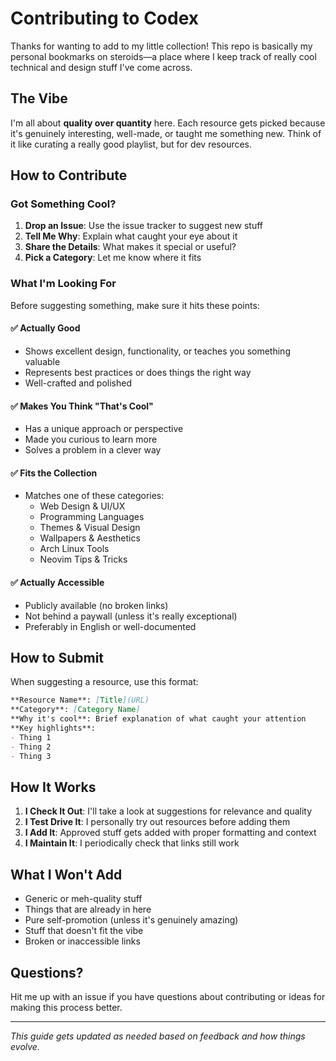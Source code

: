# Contributing to Codex

Thanks for wanting to add to my little collection! This repo is basically my personal bookmarks on steroids—a place where I keep track of really cool technical and design stuff I've come across.

## The Vibe

I'm all about **quality over quantity** here. Each resource gets picked because it's genuinely interesting, well-made, or taught me something new. Think of it like curating a really good playlist, but for dev resources.

## How to Contribute

### Got Something Cool?

1. **Drop an Issue**: Use the issue tracker to suggest new stuff
2. **Tell Me Why**: Explain what caught your eye about it
3. **Share the Details**: What makes it special or useful?
4. **Pick a Category**: Let me know where it fits

### What I'm Looking For

Before suggesting something, make sure it hits these points:

#### ✅ Actually Good
- Shows excellent design, functionality, or teaches you something valuable
- Represents best practices or does things the right way
- Well-crafted and polished

#### ✅ Makes You Think "That's Cool"
- Has a unique approach or perspective
- Made you curious to learn more
- Solves a problem in a clever way

#### ✅ Fits the Collection
- Matches one of these categories:
  - Web Design & UI/UX
  - Programming Languages
  - Themes & Visual Design
  - Wallpapers & Aesthetics
  - Arch Linux Tools
  - Neovim Tips & Tricks

#### ✅ Actually Accessible
- Publicly available (no broken links)
- Not behind a paywall (unless it's really exceptional)
- Preferably in English or well-documented

## How to Submit

When suggesting a resource, use this format:

```markdown
**Resource Name**: [Title](URL)
**Category**: [Category Name]
**Why it's cool**: Brief explanation of what caught your attention
**Key highlights**: 
- Thing 1
- Thing 2
- Thing 3
```

## How It Works

1. **I Check It Out**: I'll take a look at suggestions for relevance and quality
2. **I Test Drive It**: I personally try out resources before adding them
3. **I Add It**: Approved stuff gets added with proper formatting and context
4. **I Maintain It**: I periodically check that links still work

## What I Won't Add

- Generic or meh-quality stuff
- Things that are already in here
- Pure self-promotion (unless it's genuinely amazing)
- Stuff that doesn't fit the vibe
- Broken or inaccessible links

## Questions?

Hit me up with an issue if you have questions about contributing or ideas for making this process better.

---

*This guide gets updated as needed based on feedback and how things evolve.*